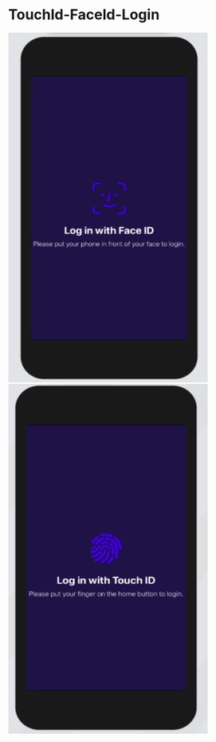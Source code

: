 # TouchId-FaceId-Login


<img src="FaceIdImage.png" width="400" height="700">
<img src="TouchIdImage.png" width="400" height="700">
